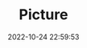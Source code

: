 ---
weight: 1
images:
- /images/edited/204.jpeg
title: Picture
date: 2022-10-24 22:59:53
tags:
- luminar
- work
---
